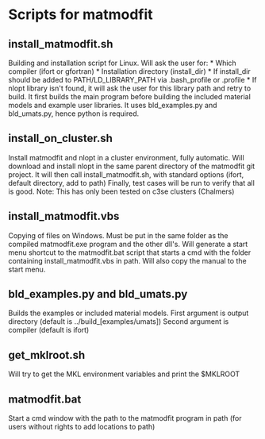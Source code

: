 # Scripts for matmodfit

## install_matmodfit.sh
Building and installation script for Linux. 
Will ask the user for:
    * Which compiler (ifort or gfortran)
    * Installation directory (install_dir)
    * If install_dir should be added to PATH/LD_LIBRARY_PATH via .bash_profile or .profile
    * If nlopt library isn't found, it will ask the user for this library path and retry to build. 
It first builds the main program before building the included material models and example user libraries. 
It uses bld_examples.py and bld_umats.py, hence python is required. 

## install_on_cluster.sh
Install matmodfit and nlopt in a cluster environment, fully automatic. 
Will download and install nlopt in the same parent directory of the matmodfit git project. 
It will then call install_matmodfit.sh, with standard options (ifort, default directory, add to path)
Finally, test cases will be run to verify that all is good.
Note: This has only been tested on c3se clusters (Chalmers)

## install_matmodfit.vbs
Copying of files on Windows. Must be put in the same folder as the compiled matmodfit.exe program and the other dll's. 
Will generate a start menu shortcut to the matmodfit.bat script that starts a cmd with the folder containing install_matmodfit.vbs in path. 
Will also copy the manual to the start menu.

## bld_examples.py and bld_umats.py
Builds the examples or included material models. 
First argument is output directory (default is ../build_[examples/umats])
Second argument is compiler (default is ifort)

## get_mklroot.sh
Will try to get the MKL environment variables and print the $MKLROOT

## matmodfit.bat
Start a cmd window with the path to the matmodfit program in path (for users without rights to add locations to path)